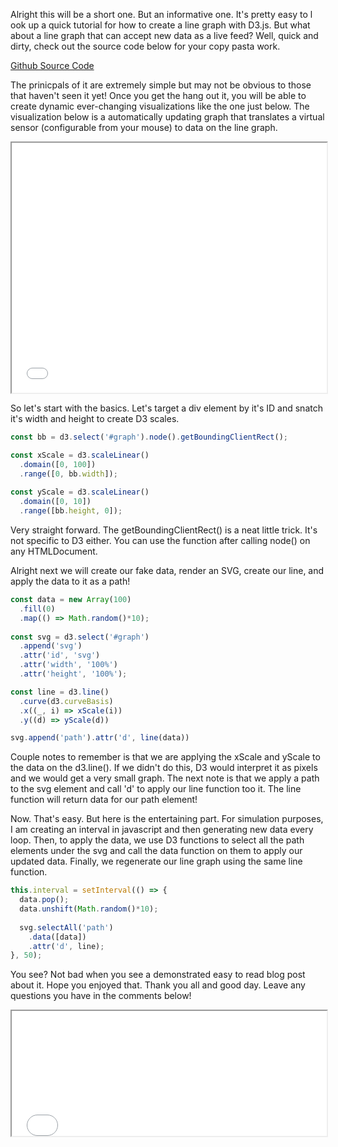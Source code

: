 Alright this will be a short one. But an informative one. It's pretty easy to l
ook up a quick tutorial for how to create a line graph with D3.js. But what 
about a line graph that can accept new data as a live feed? Well, quick and dirty, 
check out the source code below for your copy pasta work.

[Github Source Code](https://github.com/jackmead515/blog/blob/master/plugins/d3-graphs/src/LiveUpdating.js#L15)

The prinicpals of it are extremely simple but may not be obvious to those that haven't seen it yet! Once you get the hang out it, you will be able to create dynamic ever-changing visualizations like the one just below. The visualization below is a automatically updating graph that translates a virtual sensor (configurable from your mouse) to data on the line graph.

<iframe id="capacitor-sensor" width="100%" height="400" src="/plugin/capacitor-sensor">
</iframe>

So let's start with the basics. Let's target a div element by it's ID and snatch it's width and height to create D3 scales.

```javascript
const bb = d3.select('#graph').node().getBoundingClientRect();

const xScale = d3.scaleLinear()
  .domain([0, 100])
  .range([0, bb.width]);
  
const yScale = d3.scaleLinear()
  .domain([0, 10])
  .range([bb.height, 0]);
```

Very straight forward. The getBoundingClientRect() is a neat little trick. It's not specific to D3 either. You can use the function after calling node() on any HTMLDocument.

Alright next we will create our fake data, render an SVG, create our line, and apply the data to it as a path!

```javascript
const data = new Array(100)
  .fill(0)
  .map(() => Math.random()*10);
  
const svg = d3.select('#graph')
  .append('svg')
  .attr('id', 'svg')
  .attr('width', '100%')
  .attr('height', '100%');

const line = d3.line()
  .curve(d3.curveBasis)
  .x((_, i) => xScale(i))
  .y((d) => yScale(d))

svg.append('path').attr('d', line(data))
```

Couple notes to remember is that we are applying the xScale and yScale to the data on the d3.line(). If we didn't do this, D3 would interpret it as pixels and we would get a very small graph. The next note is that we apply a path to the svg element and call 'd' to apply our line function too it. The line function will return data for our path element!

Now. That's easy. But here is the entertaining part. For simulation purposes, I am creating an interval in javascript and then generating new data every loop. Then, to apply the data, we use D3 functions to select all the path elements under the svg and call the data function on them to apply our updated data. Finally, we regenerate our line graph using the same line function.

```javascript
this.interval = setInterval(() => {
  data.pop();
  data.unshift(Math.random()*10);
  
  svg.selectAll('path')
    .data([data])
    .attr('d', line);
}, 50);
```

You see? Not bad when you see a demonstrated easy to read blog post about it. Hope you enjoyed that. Thank you all and good day. Leave any questions you have in the comments below!

<iframe id="/d3-graphs" width="100%" height="200" src="/plugin//d3-graphs">
</iframe>